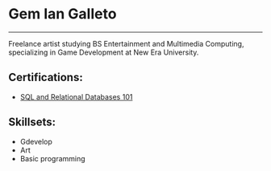 # Gem Ian Galleto

---

Freelance artist studying BS Entertainment and Multimedia Computing, specializing in Game Development at New Era University.

## Certifications:
- [SQL and Relational Databases 101](https://courses.cognitiveclass.ai/certificates/46510786f60342568f90327f8b676c6c#)

## Skillsets:
- Gdevelop
- Art
- Basic programming
